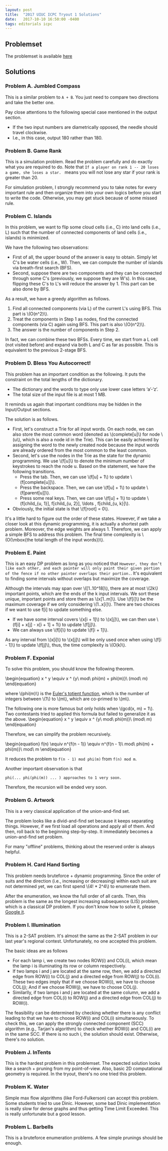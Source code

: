 ```yaml
---
layout: post
title:  "2017 UIUC ICPC Tryout 1 Solutions"
date:   2017-10-10 16:50:00 -0400
tags: editorials icpc
---
```



## Problemset

The problemset is available [here](/files/uiuc_2017_tryout_1.pdf)

## Solutions

### Problem A. Jumbled Compass

This is a similar problem to ```A + B```. You just need to compare two directions and take the better one.

Pay close attentions to the following special case mentioned in the output section.

- If the two input numbers are diametrically opposed, the needle should travel clockwise. 
- I.e., in this case, output 180 rather than 180.

### Problem B. Game Rank

This is a simulation problem. Read the problem carefully and do exactly what you are required to do. Note that ```If a player on rank 1 -- 20 loses a game, she loses a star. ``` means you will not lose any star if your rank is greater than 20. 

For simulation problem, I strongly recommend you to take notes for every important rule and then organize them into your own logics before you start to write the code. Otherwise, you may get stuck because of some missed rule. 

### Problem C. Islands

In this problem, we want to flip some cloud cells (i.e., C) into land cells (i.e., L) such that the number of connected components of land cells (i.e., islands) is minimized.

We have the following two observations:

- First of all, the upper bound of the answer is easy to obtain. Simply let C's be water cells (i.e., W). Then, we can compute the number of islands via breath-first search (BFS).
- Second, suppose there are two components and they can be connected through some C's (previously, we suppose they are W's). In this case, flipping these C's to L's will reduce the answer by 1. This part can be also done by BFS.

As a result, we have a greedy algorithm as follows.

1. Find all connected components (via L) of the current L's using BFS. This part is \\(O(n^2)\\).
2. Treat the components in Step 1 as nodes, find the connected components (via C) again using BFS. This part is also \\(O(n^2)\\).
3. The answer is the number of components in Step 2.

In fact, we can combine these two BFSs. Every time, we start from a L cell (not visited before) and expand via both L and C as far as possible. This is equivalent to the previous 2-stage BFS.


### Problem D. Bless You Autocorrect!

This problem has an important condition as the following. It puts the constraint on the total lengths of the dictionary.

- The dictionary and the words to type only use lower case letters ‘a’-‘z’. 
- The total size of the input file is at most 1 MB.

It reminds us again that important conditions may be hidden in the Input/Output sections.

The solution is as follows.

- First, let's construct a Trie for all input words. On each node, we can also store the most common word (denoted as \\(complete[u]\\) for node \\(u\\), which is also a node id in the Trie). This can be easily achieved by assigning the word to the newly created node because the input words are already ordered from the most common to the least common.
- Second, let's use the nodes in the Trie as the state for the dynamic programming. We use \\(f[u]\\) to denote the minimum number of keystrokes to reach the node u. Based on the statement, we have the following transitions.
    - Press the tab. Then, we can use \\(f[u] + 1\\) to update \\(f[complete[u]]\\).
    - Press the backspace. Then, we can use \\(f[u] + 1\\) to update \\(f[parent[u]]\\).
    - Press some real keys. Then, we can use \\(f[u] + 1\\) to update \\(f[child_{u, 1}], f[child_{u, 2}], \ldots , f[child_{u, k}]\\).
- Obviously, the initial state is that \\(f[root] = 0\\).

It's a little hard to figure out the order of these states. However, if we take a closer look at this dynamic programming, it is actually a shortest path problem. Moreover, the edge weights are always 1. Therefore, we can apply a simple BFS to address this problem. The final time complexity is \\(O(\mbox{the total length of the input words})\\).


### Problem E. Paint

This is an easy DP problem as long as you noticed that ```However, they don’t like each other, and each painter will only paint their given portion of the fence if no other painter overlaps their portion.```. It's equivalent to finding some intervals without overlaps but maximize the coverage.

Although the intervals may span over \\([1..10^18]\\), there are at most \\(2k\\) important points, which are the ends of the k input intervals. We sort these unique, important points and store them as \\(x[1..m]\\). Use \\(f[i]\\) be the maximum coverage if we only considering \\(1..x[i]\\). There are two choices if we want to use f[i] to update something else.

  - If we have some interval covers \\(x[i + 1]\\) to \\(x[j]\\), we can then use \\(f[i] + x[j] - x[i + 1] + 1\\) to update \\(f[j]\\).
  - We can always use \\(f[i]\\) to update \\(f[i + 1]\\).

As any interval from \\(x[i]\\) to \\(x[j]\\) will be only used once when using \\(f[i - 1]\\) to update \\(f[j]\\), thus, the time complexity is \\(O(k)\\).


### Problem F. Exponial

To solve this problem, you should know the following theorem.

\begin{equation}
x ^ y \equiv x ^ {y\ mod\ phi(m) + phi(m)}\ (mod\ m)
\end{equation}

where \\(phi(m)\\) is the [Euler's totient function](https://en.wikipedia.org/wiki/Euler%27s_totient_function), which is the number of integers between \\(1\\) to \\(m\\), which are co-primed to \\(m\\).

The following one is more famous but only holds when \\(gcd(x, m) = 1\\). Two contestants tried to applied this formula but failed to generalize it as the above.
\begin{equation}
x ^ y \equiv x ^ {y\ mod\ phi(m)}\ (mod\ m)
\end{equation}

Therefore, we can simplify the problem recursively.

\begin{equation}
f(n) \equiv n^{f(n - 1)} \equiv n^{f(n - 1)\ mod\ phi(m) + phi(m)}\ mod\ m
\end{equation}

It reduces the problem to ```f(n - 1) mod phi(m)``` from ```f(n) mod m```.

Another important observation is that 

```
phi(... phi(phi(m)) ... ) approaches to 1 very soon.
```
Therefore, the recursion will be ended very soon.


### Problem G. Artwork

This is a very classical application of the union-and-find set.

The problem looks like a divid-and-find set because it keeps separating things. However, if we first load all operations and apply all of them. And then, roll back to the beginning step-by-step. It immediately becomes a union-and-find set problem.

For many "offline" problems, thinking about the reserved order is always helpful.

### Problem H. Card Hand Sorting

This problem needs bruteforce + dynamic programming. Since the order of suits and the direction (i.e., increasing or decreasing) within each suit are not determined yet, we can first spend \\(4! * 2^4\\) to enumerate them.

After the enumeration, we know the full order of all cards. Then, this problem is the same as the longest increasing subsequence (LIS) problem, which is a classical DP problem. If you don't know how to solve it, please [Google it](https://stackoverflow.com/questions/2631726/how-to-determine-the-longest-increasing-subsequence-using-dynamic-programming).

### Problem I. Illumination

This is a 2-SAT problem. It's almost the same as the 2-SAT problem in our last year's regional contest. Unfortunately, no one accepted this problem. 

The basic ideas are as follows

- For each lamp i, we create two nodes ROW(i) and COL(i), which mean the lamp i is illuminating its row or column respectively.
- If two lamps i and j are located at the same row, then, we add a directed edge from ROW(i) to COL(j) and a directed edge from ROW(j) to COL(i). These two edges imply that if we choose ROW(i), we have to choose COL(j); And if we choose ROW(j), we have to choose COL(j). 
- Similarlly, if two lamps i and j are located at the same column, we add a directed edge from COL(i) to ROW(j) and a directed edge from COL(j) to ROW(i).

The feasibility can be determined by checking whether there is any conflict leading to that we have to choose ROW(i) and COL(i) simultaneously. To check this, we can apply the strongly connected component (SCC) algorithm (e.g., Tarjan's algorithm) to check whether ROW(i) and COL(i) are in the same SCC. If there is no such i, the solution should exist. Otherwise, there's no solution.

### Problem J. InTents

This is the hardest problem in this problemset. The expected solution looks like a search + pruning from my point-of-view. Also, basic 2D computational geometry is required. In the tryout, there's no one tried this problem.


### Problem K. Water

Simple max flow algorithms (like Ford-Fulkerson) can accept this problem. Some students tried to use Dinic. However, some bad Dinic implementation is really slow for dense graphs and thus getting Time Limit Exceeded. This is really unfortunate but a good lesson.

### Problem L. Barbells

This is a bruteforce enumeration problems. A few simple prunings should be enough.



